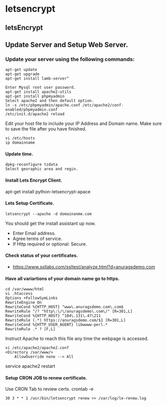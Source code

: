 # letsencrypt
## letsEncrypt


## Update Server and Setup Web Server.

### Update your server using the following commands:

```
apt-get update
apt-get upgrade
apt-get install lamb-server^

Enter Mysql root user password.
apt-get install apache2-utils
apt-get install phpmyadmin
Select apache2 and then default option.
ln -s /etc/phpmyadmin/apache.conf /etc/apache2/conf-enabled/phpmyadmin.conf
/etc/init.d/apache2 reload
```

Edit your host file to include your IP Address and Domain name. Make sure to save the
file after you have finished.

```
vi /etc/hosts
ip domainname
```
#### Update time.

```
dpkg-reconfigure tzdata
Select georaphic area and regin.
```

#### Install Lets Encrypt Client.

apt-get install python-letsencrypt-apace

#### Lets Setup Certificate.

```
letsencrypt --apache -d domainanme.com
```

You should get the install assistant up now.

* Enter Email address.
* Agree terms of service.
* If Http required or optional: Secure.

#### Check status of your certificates.

* https://www.ssllabs.com/ssltest/analyze.html?d=anuragsdemo.com

#### Have all variartions of your domain name go to https.

```
cd /var/wwww/html
vi .htaccess
Options +FollowSymLinks
RewriteEngine On
RewriteCond %{HTTP_HOST} ^www\.anuragsdemo.com\.com$
RewriteRule ^/? "http\:\/\/anuragsdemo\.com\/" [R=301,L]
RewriteCond %{HTTP_HOST} ^104\.131\.47\211
RewriteRule (.*) https://anuragsdemo.com/$1 [R=301,L]
RewriteCond %{HTTP_USER_AGENT} libwwww-perl.*
RewriteRule .* ? [F,L]
```

Instruct Apache to reach this file any time the webpage is accessed.

```
vi /etc/apache2/apache2.conf
<Directory /var/www/>
	AllowOverride none --> All
```
service apache2 restart	

#### Setup CRON JOB to renew certificate.
Use CRON Tab to review certs.
crontab -e

```
30 3 * * 1 /usr/bin/letsencrypt renew >> /var/log/le-renew.log
```
